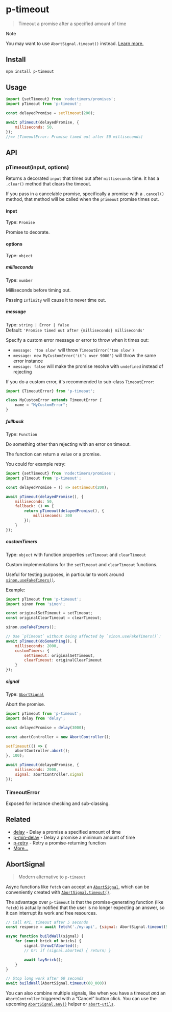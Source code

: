 # p-timeout

> Timeout a promise after a specified amount of time

> [!NOTE]
> You may want to use `AbortSignal.timeout()` instead. [Learn more.](#abortsignal)

## Install

```sh
npm install p-timeout
```

## Usage

```js
import {setTimeout} from 'node:timers/promises';
import pTimeout from 'p-timeout';

const delayedPromise = setTimeout(200);

await pTimeout(delayedPromise, {
	milliseconds: 50,
});
//=> [TimeoutError: Promise timed out after 50 milliseconds]
```

## API

### pTimeout(input, options)

Returns a decorated `input` that times out after `milliseconds` time. It has a `.clear()` method that clears the timeout.

If you pass in a cancelable promise, specifically a promise with a `.cancel()` method, that method will be called when the `pTimeout` promise times out.

#### input

Type: `Promise`

Promise to decorate.

#### options

Type: `object`

##### milliseconds

Type: `number`

Milliseconds before timing out.

Passing `Infinity` will cause it to never time out.

##### message

Type: `string | Error | false`\
Default: `'Promise timed out after {milliseconds} milliseconds'`

Specify a custom error message or error to throw when it times out:

- `message: 'too slow'` will throw `TimeoutError('too slow')`
- `message: new MyCustomError('it’s over 9000')` will throw the same error instance
- `message: false` will make the promise resolve with `undefined` instead of rejecting

If you do a custom error, it's recommended to sub-class `TimeoutError`:

```js
import {TimeoutError} from 'p-timeout';

class MyCustomError extends TimeoutError {
	name = "MyCustomError";
}
```

##### fallback

Type: `Function`

Do something other than rejecting with an error on timeout.

The function can return a value or a promise.

You could for example retry:

```js
import {setTimeout} from 'node:timers/promises';
import pTimeout from 'p-timeout';

const delayedPromise = () => setTimeout(200);

await pTimeout(delayedPromise(), {
	milliseconds: 50,
	fallback: () => {
		return pTimeout(delayedPromise(), {
			milliseconds: 300
		});
	}
});
```

##### customTimers

Type: `object` with function properties `setTimeout` and `clearTimeout`

Custom implementations for the `setTimeout` and `clearTimeout` functions.

Useful for testing purposes, in particular to work around [`sinon.useFakeTimers()`](https://sinonjs.org/releases/latest/fake-timers/).

Example:

```js
import pTimeout from 'p-timeout';
import sinon from 'sinon';

const originalSetTimeout = setTimeout;
const originalClearTimeout = clearTimeout;

sinon.useFakeTimers();

// Use `pTimeout` without being affected by `sinon.useFakeTimers()`:
await pTimeout(doSomething(), {
	milliseconds: 2000,
	customTimers: {
		setTimeout: originalSetTimeout,
		clearTimeout: originalClearTimeout
	}
});
```

##### signal

Type: [`AbortSignal`](https://developer.mozilla.org/en-US/docs/Web/API/AbortSignal)

Abort the promise.

```js
import pTimeout from 'p-timeout';
import delay from 'delay';

const delayedPromise = delay(3000);

const abortController = new AbortController();

setTimeout(() => {
	abortController.abort();
}, 100);

await pTimeout(delayedPromise, {
	milliseconds: 2000,
	signal: abortController.signal
});
```

### TimeoutError

Exposed for instance checking and sub-classing.

## Related

- [delay](https://github.com/sindresorhus/delay) - Delay a promise a specified amount of time
- [p-min-delay](https://github.com/sindresorhus/p-min-delay) - Delay a promise a minimum amount of time
- [p-retry](https://github.com/sindresorhus/p-retry) - Retry a promise-returning function
- [More…](https://github.com/sindresorhus/promise-fun)

## AbortSignal

> Modern alternative to `p-timeout`

Async functions like `fetch` can accept an [`AbortSignal`](https://developer.mozilla.org/en-US/docs/Web/API/AbortSignal), which can be conveniently created with [`AbortSignal.timeout()`](https://developer.mozilla.org/en-US/docs/Web/API/AbortSignal/timeout_static).

The advantage over `p-timeout` is that the promise-generating function (like `fetch`) is actually notified that the user is no longer expecting an answer, so it can interrupt its work and free resources.

```js
// Call API, timeout after 5 seconds
const response = await fetch('./my-api', {signal: AbortSignal.timeout(5000)});
```

```js
async function buildWall(signal) {
	for (const brick of bricks) {
		signal.throwIfAborted();
		// Or: if (signal.aborted) { return; }

		await layBrick();
	}
}

// Stop long work after 60 seconds
await buildWall(AbortSignal.timeout(60_000))
```

You can also combine multiple signals, like when you have a timeout *and* an `AbortController` triggered with a “Cancel” button click. You can use the upcoming [`AbortSignal.any()`](https://developer.mozilla.org/en-US/docs/Web/API/AbortSignal/any_static) helper or [`abort-utils`](https://github.com/fregante/abort-utils/blob/main/source/merge-signals.md).
